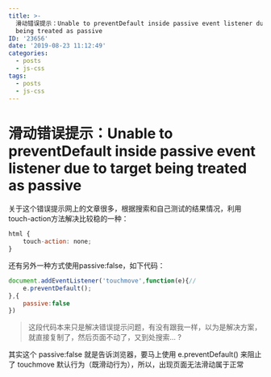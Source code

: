 ```yaml
---
title: >-
  滑动错误提示：Unable to preventDefault inside passive event listener due to target
  being treated as passive
ID: '23656'
date: '2019-08-23 11:12:49'
categories:
  - posts
  - js-css
tags:
  - posts
  - js-css
---
```


# 滑动错误提示：Unable to preventDefault inside passive event listener due to target being treated as passive

关于这个错误提示网上的文章很多，根据搜索和自己测试的结果情况，利用touch-action方法解决比较稳的一种：

``` js 
html {
    touch-action: none;
}
```

还有另外一种方式使用passive:false，如下代码：

``` js 
document.addEventListener('touchmove',function(e){//
    e.preventDefault();
},{
    passive:false
}) 
```

> 这段代码本来只是解决错误提示问题，有没有跟我一样，以为是解决方案，就直接复制了，然后页面不动了，又到处搜索... ?

其实这个 passive:false 就是告诉浏览器，要马上使用 e.preventDefault() 来阻止了 touchmove 默认行为（既滑动行为），所以，出现页面无法滑动属于正常
 
